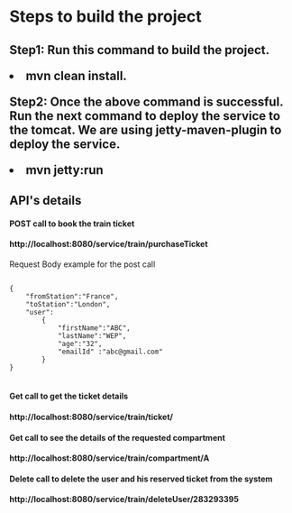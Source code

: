 
<h1> Steps to build the project</h1>
<h2><p>Step1: Run this command to build the project.</p>
<li>mvn clean install.</li>
<p> Step2: Once the above command is successful. Run the next command to deploy the service to the tomcat. We are using jetty-maven-plugin to deploy the service.
<li>mvn jetty:run</li>
</h2>

<H2>API's details</h2>

<h4>POST call to book the train ticket</h4>
<h4><p>http://localhost:8080/service/train/purchaseTicket</h4></p>

Request Body example for the post call
<pre>
<code>
{
    "fromStation":"France",
    "toStation":"London",
    "user":
        {
            "firstName":"ABC",
            "lastName":"WEP",
            "age":"32",
            "emailId" :"abc@gmail.com"
        }
}
</code>
</pre>

<h4>Get call to get the ticket details</h4>
<h4><p>http://localhost:8080/service/train/ticket/<p></h4>

<h4>Get call to see the details of the requested compartment
<h4><p>http://localhost:8080/service/train/compartment/A<p></h4>
</h4>

<h4>Delete call to delete the user and his reserved ticket from the system
<h4><p>http://localhost:8080/service/train/deleteUser/283293395<p></h4>
</h4>